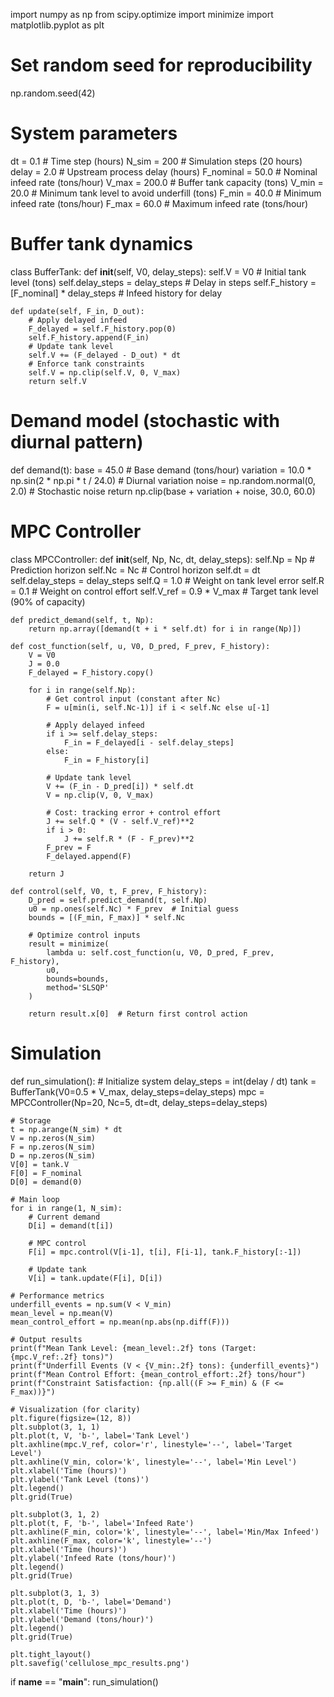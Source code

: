 import numpy as np
from scipy.optimize import minimize
import matplotlib.pyplot as plt

# Set random seed for reproducibility
np.random.seed(42)

# System parameters
dt = 0.1  # Time step (hours)
N_sim = 200  # Simulation steps (20 hours)
delay = 2.0  # Upstream process delay (hours)
F_nominal = 50.0  # Nominal infeed rate (tons/hour)
V_max = 200.0  # Buffer tank capacity (tons)
V_min = 20.0  # Minimum tank level to avoid underfill (tons)
F_min = 40.0  # Minimum infeed rate (tons/hour)
F_max = 60.0  # Maximum infeed rate (tons/hour)

# Buffer tank dynamics
class BufferTank:
    def __init__(self, V0, delay_steps):
        self.V = V0  # Initial tank level (tons)
        self.delay_steps = delay_steps  # Delay in steps
        self.F_history = [F_nominal] * delay_steps  # Infeed history for delay
        
    def update(self, F_in, D_out):
        # Apply delayed infeed
        F_delayed = self.F_history.pop(0)
        self.F_history.append(F_in)
        # Update tank level
        self.V += (F_delayed - D_out) * dt
        # Enforce tank constraints
        self.V = np.clip(self.V, 0, V_max)
        return self.V

# Demand model (stochastic with diurnal pattern)
def demand(t):
    base = 45.0  # Base demand (tons/hour)
    variation = 10.0 * np.sin(2 * np.pi * t / 24.0)  # Diurnal variation
    noise = np.random.normal(0, 2.0)  # Stochastic noise
    return np.clip(base + variation + noise, 30.0, 60.0)

# MPC Controller
class MPCController:
    def __init__(self, Np, Nc, dt, delay_steps):
        self.Np = Np  # Prediction horizon
        self.Nc = Nc  # Control horizon
        self.dt = dt
        self.delay_steps = delay_steps
        self.Q = 1.0  # Weight on tank level error
        self.R = 0.1  # Weight on control effort
        self.V_ref = 0.9 * V_max  # Target tank level (90% of capacity)
        
    def predict_demand(self, t, Np):
        return np.array([demand(t + i * self.dt) for i in range(Np)])
    
    def cost_function(self, u, V0, D_pred, F_prev, F_history):
        V = V0
        J = 0.0
        F_delayed = F_history.copy()
        
        for i in range(self.Np):
            # Get control input (constant after Nc)
            F = u[min(i, self.Nc-1)] if i < self.Nc else u[-1]
            
            # Apply delayed infeed
            if i >= self.delay_steps:
                F_in = F_delayed[i - self.delay_steps]
            else:
                F_in = F_history[i]
                
            # Update tank level
            V += (F_in - D_pred[i]) * self.dt
            V = np.clip(V, 0, V_max)
            
            # Cost: tracking error + control effort
            J += self.Q * (V - self.V_ref)**2
            if i > 0:
                J += self.R * (F - F_prev)**2
            F_prev = F
            F_delayed.append(F)
            
        return J
    
    def control(self, V0, t, F_prev, F_history):
        D_pred = self.predict_demand(t, self.Np)
        u0 = np.ones(self.Nc) * F_prev  # Initial guess
        bounds = [(F_min, F_max)] * self.Nc
        
        # Optimize control inputs
        result = minimize(
            lambda u: self.cost_function(u, V0, D_pred, F_prev, F_history),
            u0,
            bounds=bounds,
            method='SLSQP'
        )
        
        return result.x[0]  # Return first control action

# Simulation
def run_simulation():
    # Initialize system
    delay_steps = int(delay / dt)
    tank = BufferTank(V0=0.5 * V_max, delay_steps=delay_steps)
    mpc = MPCController(Np=20, Nc=5, dt=dt, delay_steps=delay_steps)
    
    # Storage
    t = np.arange(N_sim) * dt
    V = np.zeros(N_sim)
    F = np.zeros(N_sim)
    D = np.zeros(N_sim)
    V[0] = tank.V
    F[0] = F_nominal
    D[0] = demand(0)
    
    # Main loop
    for i in range(1, N_sim):
        # Current demand
        D[i] = demand(t[i])
        
        # MPC control
        F[i] = mpc.control(V[i-1], t[i], F[i-1], tank.F_history[:-1])
        
        # Update tank
        V[i] = tank.update(F[i], D[i])
    
    # Performance metrics
    underfill_events = np.sum(V < V_min)
    mean_level = np.mean(V)
    mean_control_effort = np.mean(np.abs(np.diff(F)))
    
    # Output results
    print(f"Mean Tank Level: {mean_level:.2f} tons (Target: {mpc.V_ref:.2f} tons)")
    print(f"Underfill Events (V < {V_min:.2f} tons): {underfill_events}")
    print(f"Mean Control Effort: {mean_control_effort:.2f} tons/hour")
    print(f"Constraint Satisfaction: {np.all((F >= F_min) & (F <= F_max))}")
    
    # Visualization (for clarity)
    plt.figure(figsize=(12, 8))
    plt.subplot(3, 1, 1)
    plt.plot(t, V, 'b-', label='Tank Level')
    plt.axhline(mpc.V_ref, color='r', linestyle='--', label='Target Level')
    plt.axhline(V_min, color='k', linestyle='--', label='Min Level')
    plt.xlabel('Time (hours)')
    plt.ylabel('Tank Level (tons)')
    plt.legend()
    plt.grid(True)
    
    plt.subplot(3, 1, 2)
    plt.plot(t, F, 'b-', label='Infeed Rate')
    plt.axhline(F_min, color='k', linestyle='--', label='Min/Max Infeed')
    plt.axhline(F_max, color='k', linestyle='--')
    plt.xlabel('Time (hours)')
    plt.ylabel('Infeed Rate (tons/hour)')
    plt.legend()
    plt.grid(True)
    
    plt.subplot(3, 1, 3)
    plt.plot(t, D, 'b-', label='Demand')
    plt.xlabel('Time (hours)')
    plt.ylabel('Demand (tons/hour)')
    plt.legend()
    plt.grid(True)
    
    plt.tight_layout()
    plt.savefig('cellulose_mpc_results.png')

if __name__ == "__main__":
    run_simulation()
